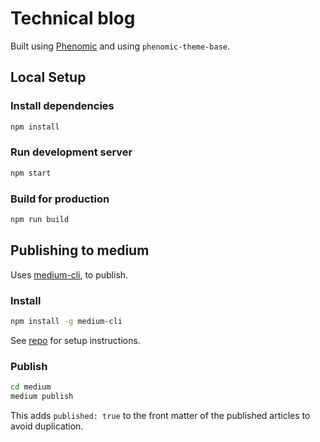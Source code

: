 # Technical blog

Built using [Phenomic](https://github.com/MoOx/phenomic) and using `phenomic-theme-base`.

## Local Setup

### Install dependencies

```sh
npm install
```

### Run development server

```sh
npm start
```

### Build for production

```sh
npm run build
```

## Publishing to medium

Uses [medium-cli][medium-cli], to publish.

### Install

```bash
npm install -g medium-cli
```

See [repo][medium-cli] for setup instructions.

### Publish

```bash
cd medium
medium publish
```

This adds `published: true` to the front matter of the published articles to avoid duplication.

[medium-cli]: https://github.com/lambtron/medium-cli
